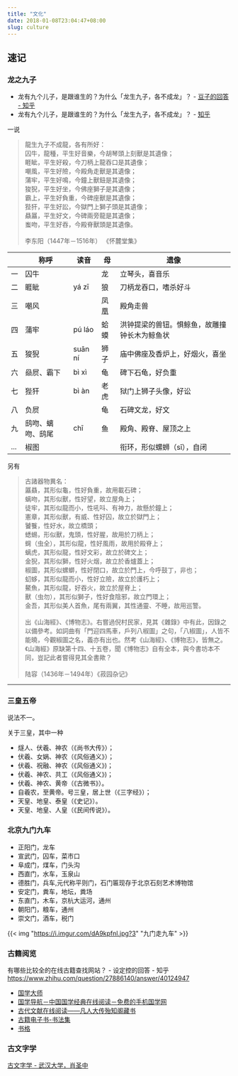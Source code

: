 ```yaml
---
title: "文化"
date: 2018-01-08T23:04:47+08:00
slug: culture
---
```


## 速记

### 龙之九子

- 龙有九个儿子，是跟谁生的？为什么「龙生九子，各不成龙」？ - [豆子的回答 - 知乎](https://www.zhihu.com/question/23759686/answer/41997389)
- 龙有九个儿子，是跟谁生的？为什么「龙生九子，各不成龙」？ - [知乎](https://www.zhihu.com/question/23759686/answer/42089003)

一说

>龍生九子不成龍，各有所好：<br>
囚牛，龍種，平生好音樂，今胡琴頭上刻獸是其遺像；<br>
睚眦，平生好殺，今刀柄上龍吞口是其遺像；<br>
嘲風，平生好險，今殿角走獸是其遺像；<br>
蒲牢，平生好鳴，今鐘上獸鈕是其遺像；<br>
狻猊，平生好坐，今佛座獅子是其遺像；<br>
霸上，平生好負重，今碑座獸是其遺像；<br>
狴犴，平生好訟，今獄門上獅子頭是其遺像；<br>
贔屭，平生好文，今碑兩旁龍是其遺像；<br>
蚩吻，平生好吞，今殿脊獸頭是其遺像。<br><br>
李东阳（1447年－1516年） 《怀麓堂集》

<!--more-->

|     | 称呼             | 读音    | 母   | 遗像                                         |
|-----|------------------|---------|------|----------------------------------------------|
| 一  | 囚牛             |         | 龙   | 立琴头，喜音乐                               |
| 二  | 睚眦             | yá zī   | 狼   | 刀柄龙吞口，嗜杀好斗                         |
| 三  | 嘲风             |         | 凤凰 | 殿角走兽                                     |
| 四  | 蒲牢             | pú láo  | 蛤蟆 | 洪钟提梁的兽钮。惧鲸鱼，故雕撞钟长木为鲸鱼状 |
| 五  | 狻猊             | suān ní | 狮子 | 庙中佛座及香炉上，好烟火，喜坐               |
| 六  | 赑屃、霸下       | bì xì   | 龟   | 碑下石龟，好负重                             |
| 七  | 狴犴             | bì àn   | 老虎 | 狱门上狮子头像，好讼                         |
| 八  | 负屃             |         | 龟   | 石碑文龙，好文                               |
| 九  | 鸱吻、螭吻、鸱尾 | chī     | 鱼   | 殿角、殿脊、屋顶之上                         |
| ... | 椒图             |         |      | 衔环，形似螺蛳（sī），自闭                   |

另有

>古諸器物異名：<br>
屭贔，其形似龜，性好負重，故用載石碑；<br>
螭吻，其形似獸，性好望，故立屋角上；<br>
徒牢，其形似龍而小，性吼呌、有神力，故懸於鐘上；<br>
憲章，其形似獸，有威、性好囚，故立於獄門上；<br>
饕餮，性好水，故立橋頭；<br>
蟋蜴，形似獸，鬼頭，性好腥，故用於刀柄上；<br>
䘎（虫全），其形似龍，性好風雨，故用於殿脊上；<br>
螭虎，其形似龍，性好文彩，故立於碑文上；<br>
金猊，其形似獅，性好火烟，故立於香爐蓋上；<br>
椒圖，其形似螺螄，性好閉口，故立於門上，今呼鼓丁，非也；<br>
虭蛥，其形似龍而小，性好立險，故立於護朽上；<br>
鰲魚，其形似龍，好吞火，故立於屋脊上；<br>
獸（虫勿），其形似獅子，性好食陰邪，故立門環上；<br>
金吾，其形似美人首魚，尾有兩翼，其性通靈、不睡，故用巡警。<br><br>
出《山海經》、《博物志》。右嘗過倪村民家，見其《雜錄》中有此，因錄之以備參考。如詞曲有「門迎四馬車，戶列八椒圖」之句，「八椒圖」，人皆不能曉，今觀椒圖之名，義亦有出也。然考《山海經》、《博物志》，皆無之。《山海經》原缺第十四、十五卷，聞《博物志》自有全本，與今書坊本不同，豈記此者嘗得見其全書歟？<br><br>
陆容（1436年－1494年）《菽园杂记》

---

### 三皇五帝

说法不一。

关于三皇，其中一种

- 燧人、伏羲、神农（《尚书大传》）； 
- 伏羲、女娲、神农（《风俗通义》）； 
- 伏羲、祝融、神农（《风俗通义》)； 
- 伏羲、神农、共工（《风俗通义》)； 　　 
- 伏羲、神农、黄帝（《古微书》）。 
- 自羲农，至黄帝。号三皇，居上世（《三字经》）； 　　 
- 天皇、地皇、泰皇（《史记》）。 　　 
- 天皇、地皇、人皇（《民间传说》）。 

### 北京九门九车

- 正阳门，龙车
- 宣武门，囚车，菜市口
- 阜成门，煤车，门头沟
- 西直门，水车，玉泉山
- 德胜门，兵车,元代称平则门，石门匾现存于北京石刻艺术博物馆
- 安定门，粪车，地坛，粪场
- 东直门，木车，京杭大运河，通州
- 朝阳门，粮车，通州
- 崇文门，酒车，税门

{{< img "https://i.imgur.com/dA9kpfnl.jpg?3" "九门走九车" >}}

### 古籍阅览

有哪些比较全的在线古籍查找网站？ - 设定控的回答 - 知乎
https://www.zhihu.com/question/27886140/answer/40124947

- [国学大师](http://www.guoxuedashi.com/)
- [国学导航－中国国学经典在线阅读－免费的手机国学网](http://www.guoxue123.com/index.htm)
- [古代文献在线阅读——凡人大传殆知阁藏书](http://wenxian.fanren8.com/)
- [古籍电子书-书法集](http://book.shufaji.com/)
- [书格](https://shuge.org/)

### 古文字学

[古文字学 - 武汉大学，肖圣中](https://www.icourse163.org/learn/WHU-24002?tid=1002216010#/learn/content)
